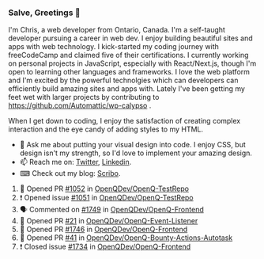 ### Salve, Greetings 👋

I'm Chris, a web developer from Ontario, Canada. I'm a self-taught developer pursuing a career in web dev. I enjoy building beautiful sites and apps with web technology.
I kick-started my coding journey with freeCodeCamp and claimed five of their certifications.  I currently working on personal projects in JavaScript, especially with React/Next.js, though I'm open to learning other languages and frameworks. I love the web platform and I'm excited by the powerful technolgies which can developers can efficiently build amazing sites and apps with. Lately I've been getting my feet wet with larger projects by contributing to https://github.com/Automattic/wp-calypso .

When I get down to coding, I enjoy the satisfaction of creating complex interaction and the eye candy of adding styles to my HTML. 

- 💬 Ask me about putting your visual design into code. I enjoy CSS, but design isn't my strength, so I'd love to implement your amazing design.
- 📫 Reach me on: [Twitter](https://twitter.com/Christo28120856), [Linkedin](https://www.linkedin.com/in/christopher-stevers-07b9a5204/).
- ⌨ Check out my blog: [Scribo](https://christopherstevers.cf).
<!--
**Christopher-Stevers/Christopher-Stevers** is a ✨ _special_ ✨ repository because its `README.md` (this file) appears on your GitHub profile.

Here are some ideas to get you started:

- 🔭 I’m currently working on ...
- 🌱 I’m currently learning ...
- 👯 I’m looking to collaborate on ...
- 🤔 I’m looking for help with ...
- 😄 Pronouns: ...
- ⚡ Fun fact: ...
-->

<!--START_SECTION:activity-->
1. 💪 Opened PR [#1052](https://github.com/OpenQDev/OpenQ-TestRepo/pull/1052) in [OpenQDev/OpenQ-TestRepo](https://github.com/OpenQDev/OpenQ-TestRepo)
2. ❗️ Opened issue [#1051](https://github.com/OpenQDev/OpenQ-TestRepo/issues/1051) in [OpenQDev/OpenQ-TestRepo](https://github.com/OpenQDev/OpenQ-TestRepo)
3. 🗣 Commented on [#1749](https://github.com/OpenQDev/OpenQ-Frontend/issues/1749) in [OpenQDev/OpenQ-Frontend](https://github.com/OpenQDev/OpenQ-Frontend)
4. 💪 Opened PR [#21](https://github.com/OpenQDev/OpenQ-Event-Listener/pull/21) in [OpenQDev/OpenQ-Event-Listener](https://github.com/OpenQDev/OpenQ-Event-Listener)
5. 💪 Opened PR [#1746](https://github.com/OpenQDev/OpenQ-Frontend/pull/1746) in [OpenQDev/OpenQ-Frontend](https://github.com/OpenQDev/OpenQ-Frontend)
6. 💪 Opened PR [#41](https://github.com/OpenQDev/OpenQ-Bounty-Actions-Autotask/pull/41) in [OpenQDev/OpenQ-Bounty-Actions-Autotask](https://github.com/OpenQDev/OpenQ-Bounty-Actions-Autotask)
7. ❗️ Closed issue [#1734](https://github.com/OpenQDev/OpenQ-Frontend/issues/1734) in [OpenQDev/OpenQ-Frontend](https://github.com/OpenQDev/OpenQ-Frontend)
<!--END_SECTION:activity-->
